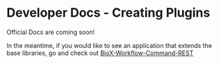 # Developer Docs - Creating Plugins

Official Docs are coming soon!



In the meantime, if you would like to see an application that extends the base libraries, go and check out [BioX-Workflow-Command-REST](https://github.com/biosails/BioX-Workflow-Command-REST)



